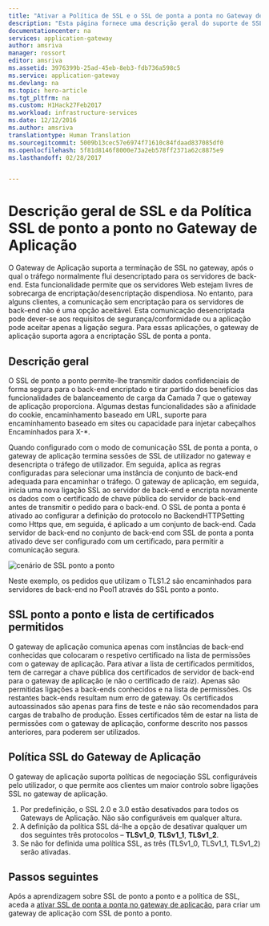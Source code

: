 ```yaml
---
title: "Ativar a Política de SSL e o SSL de ponta a ponta no Gateway de Aplicação | Microsoft Docs"
description: "Esta página fornece uma descrição geral do suporte de SSL de ponta a ponta do Gateway de Aplicação."
documentationcenter: na
services: application-gateway
author: amsriva
manager: rossort
editor: amsriva
ms.assetid: 3976399b-25ad-45eb-8eb3-fdb736a598c5
ms.service: application-gateway
ms.devlang: na
ms.topic: hero-article
ms.tgt_pltfrm: na
ms.custom: H1Hack27Feb2017
ms.workload: infrastructure-services
ms.date: 12/12/2016
ms.author: amsriva
translationtype: Human Translation
ms.sourcegitcommit: 5009b13cec57e6974f71610c84fdaad837085df0
ms.openlocfilehash: 5f81d8146f8000e73a2eb578ff2371a62c8875e9
ms.lasthandoff: 02/28/2017


---
```

# <a name="overview-of-end-to-end-ssl-and-ssl-policy-on-application-gateway"></a>Descrição geral de SSL e da Política SSL de ponto a ponto no Gateway de Aplicação

O Gateway de Aplicação suporta a terminação de SSL no gateway, após o qual o tráfego normalmente flui desencriptado para os servidores de back-end. Esta funcionalidade permite que os servidores Web estejam livres de sobrecarga de encriptação/desencriptação dispendiosa. No entanto, para alguns clientes, a comunicação sem encriptação para os servidores de back-end não é uma opção aceitável. Esta comunicação desencriptada pode dever-se aos requisitos de segurança/conformidade ou a aplicação pode aceitar apenas a ligação segura. Para essas aplicações, o gateway de aplicação suporta agora a encriptação SSL de ponta a ponta.

## <a name="overview"></a>Descrição geral

O SSL de ponto a ponto permite-lhe transmitir dados confidenciais de forma segura para o back-end encriptado e tirar partido dos benefícios das funcionalidades de balanceamento de carga da Camada 7 que o gateway de aplicação proporciona. Algumas destas funcionalidades são a afinidade do cookie, encaminhamento baseado em URL, suporte para encaminhamento baseado em sites ou capacidade para injetar cabeçalhos Encaminhados para X-*.

Quando configurado com o modo de comunicação SSL de ponta a ponta, o gateway de aplicação termina sessões de SSL de utilizador no gateway e desencripta o tráfego de utilizador. Em seguida, aplica as regras configuradas para selecionar uma instância de conjunto de back-end adequada para encaminhar o tráfego. O gateway de aplicação, em seguida, inicia uma nova ligação SSL ao servidor de back-end e encripta novamente os dados com o certificado de chave pública do servidor de back-end antes de transmitir o pedido para o back-end. O SSL de ponta a ponta é ativado ao configurar a definição do protocolo no BackendHTTPSetting como Https que, em seguida, é aplicado a um conjunto de back-end. Cada servidor de back-end no conjunto de back-end com SSL de ponta a ponta ativado deve ser configurado com um certificado, para permitir a comunicação segura.

![cenário de SSL ponto a ponto][1]

Neste exemplo, os pedidos que utilizam o TLS1.2 são encaminhados para servidores de back-end no Pool1 através do SSL ponto a ponto.

## <a name="end-to-end-ssl-and-whitelisting-of-certificates"></a>SSL ponto a ponto e lista de certificados permitidos

O gateway de aplicação comunica apenas com instâncias de back-end conhecidas que colocaram o respetivo certificado na lista de permissões com o gateway de aplicação. Para ativar a lista de certificados permitidos, tem de carregar a chave pública dos certificados de servidor de back-end para o gateway de aplicação (e não o certificado de raiz). Apenas são permitidas ligações a back-ends conhecidos e na lista de permissões. Os restantes back-ends resultam num erro de gateway. Os certificados autoassinados são apenas para fins de teste e não são recomendados para cargas de trabalho de produção. Esses certificados têm de estar na lista de permissões com o gateway de aplicação, conforme descrito nos passos anteriores, para poderem ser utilizados.

## <a name="application-gateway-ssl-policy"></a>Política SSL do Gateway de Aplicação

O gateway de aplicação suporta políticas de negociação SSL configuráveis pelo utilizador, o que permite aos clientes um maior controlo sobre ligações SSL no gateway de aplicação.

1. Por predefinição, o SSL 2.0 e 3.0 estão desativados para todos os Gateways de Aplicação. Não são configuráveis em qualquer altura.
2. A definição da política SSL dá-lhe a opção de desativar qualquer um dos seguintes três protocolos – **TLSv1\_0**, **TLSv1\_1**, **TLSv1\_2**.
3. Se não for definida uma política SSL, as três (TLSv1\_0, TLSv1\_1, TLSv1_2) serão ativadas.

## <a name="next-steps"></a>Passos seguintes

Após a aprendizagem sobre SSL de ponto a ponto e a política de SSL, aceda a [ativar SSL de ponta a ponta no gateway de aplicação](application-gateway-end-to-end-ssl-powershell.md), para criar um gateway de aplicação com SSL de ponto a ponto.

<!--Image references-->

[1]: ./media/application-gateway-backend-ssl/scenario.png

